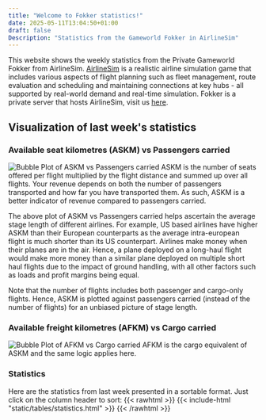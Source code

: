 ```yaml
---
title: "Welcome to Fokker statistics!"
date: 2025-05-11T13:04:50+01:00
draft: false
Description: "Statistics from the Gameworld Fokker in AirlineSim"
---
```


This website shows the weekly statistics from the Private Gameworld Fokker from AirlineSim. [AirlineSim](https://www.airlinesim.aero/en) is a realistic airline simulation game that includes various aspects of flight planning such as fleet management, route evaluation and scheduling and maintaining connections at key hubs - all supported by real-world demand and real-time simulation. Fokker is a private server that hosts AirlineSim, visit us [here](https://www.fokker.airlinesim.aero/en).

## Visualization of last week's statistics

### Available seat kilometres (ASKM) vs Passengers carried
![Bubble Plot of ASKM vs Passengers carried](/images/askm_v_pax.png)
ASKM is the number of seats offered per flight multiplied by the flight distance and summed up over all flights. Your revenue depends on both the number of passengers transported and how far you have transported them. As such, ASKM is a better indicator of revenue compared to passengers carried.

The above plot of ASKM vs Passengers carried helps ascertain the average stage length of different airlines. For example, US based airlines have higher ASKM than their European counterparts as the average intra-european flight is much shorter than its US counterpart. Airlines make money when their planes are in the air. Hence, a plane deployed on a long-haul flight would make more money than a similar plane deployed on multiple short haul flights due to the impact of ground handling, with all other factors such as loads and profit margins being equal.

Note that the number of flights includes both passenger and cargo-only flights. Hence, ASKM is plotted against passengers carried (instead of the number of flights) for an unbiased picture of stage length. 

### Available freight kilometres (AFKM) vs Cargo carried
![Bubble Plot of AFKM vs Cargo carried](/images/afkm_v_cargo.png)
AFKM is the cargo equivalent of ASKM and the same logic applies here.

### Statistics
Here are the statistics from last week presented in a sortable format. Just click on the column header to sort:
{{< rawhtml >}}
{{< include-html "static/tables/statistics.html" >}}
{{< /rawhtml >}}